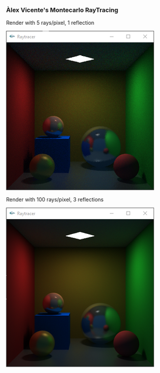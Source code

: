 ### Àlex Vicente's Montecarlo RayTracing



Render with 5 rays/pixel, 1 reflection

![Render1-5](Render1-5.png)



Render with 100 rays/pixel, 3 reflections

![Render5-100](Render5-100.png)
